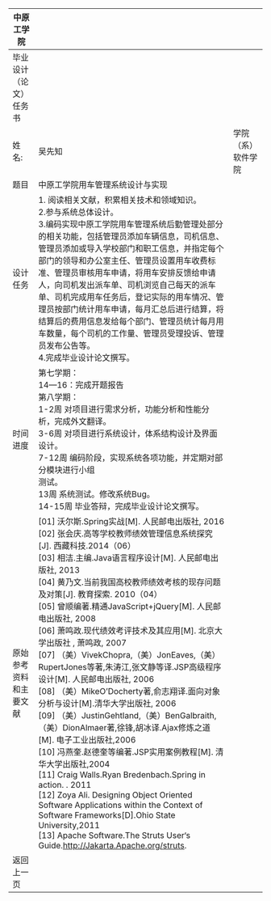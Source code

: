 | 中原工学院             |                                                              |                     |
| ---------------------- | ------------------------------------------------------------ | ------------------- |
| 毕业设计（论文）任务书 |                                                              |                     |
| 姓名:                  | 吴先知                                                       | 学院（系） 软件学院 |
| 题目                   | 中原工学院用车管理系统设计与实现                             |                     |
| 设计任务               | 1. 阅读相关文献，积累相关技术和领域知识。<br>2.参与系统总体设计。<br/>3.编码实现中原工学院用车管理系统后勤管理处部分的相关功能，包括管理员添加车辆信息，司机信息、管理员添加或导入学校部门和职工信息，并指定每个部门的领导和办公室主任、管理员设置用车收费标准、管理员审核用车申请，将用车安排反馈给申请人，向司机发出派车单、司机浏览自己每天的派车单、司机完成用车任务后，登记实际的用车情况、管理员按部门统计用车申请，每月汇总后进行结算，将结算后的费用信息发给每个部门、管理员统计每月用车数量，每个司机的工作量、管理员受理投诉、管理员发布公告等。<br/>4.完成毕业设计论文撰写。 |                     |
| 时间进度               | 第七学期：<br/>14—16：完成开题报告<br/>第八学期：<br/>1-2周 对项目进行需求分析，功能分析和性能分析，完成外文翻译。<br/>3-6周 对项目进行系统设计，体系结构设计及界面设计。<br/>7-12周 编码阶段，实现系统各项功能，并定期对部分模块进行小组<br/>测试。<br/>13周 系统测试。修改系统Bug。<br/>14-15周 毕业答辩，完成毕业设计论文撰写。 |                     |
| 原始参考资料和主要文献 | [01] 沃尔斯.Spring实战[M]. 人民邮电出版社, 2016<br/>[02] 张会庆.高等学校教师绩效管理信息系统探究[J]. 西藏科技.2014（06）<br/>[03] 相洁.主编.Java语言程序设计[M]. 人民邮电出版社, 2013<br/>[04] 黄乃文.当前我国高校教师绩效考核的现存问题及对策[J]. 教育探索. 2010（04）<br/>[05] 曾顺编著.精通JavaScript+jQuery[M]. 人民邮电出版社, 2008<br/>[06] 萧鸣政.现代绩效考评技术及其应用[M]. 北京大学出版社 , 萧鸣政, 2007<br/>[07] （美）VivekChopra,（美）JonEaves,（美）RupertJones等著,朱涛江,张文静等译.JSP高级程序设计[M]. 人民邮电出版社, 2006<br/>[08] （美）MikeO’Docherty著,俞志翔译.面向对象分析与设计[M].清华大学出版社, 2006<br/>[09] （美）JustinGehtland,（美）BenGalbraith,（美）DionAlmaer著,徐锋,胡冰译.Ajax修炼之道[M]. 电子工业出版社,2006<br/>[10] 冯燕奎.赵德奎等编著.JSP实用案例教程[M]. 清华大学出版社,2004<br/>[11] Craig Walls.Ryan Bredenbach.Spring in action. . 2011<br/>[12] Zoya Ali. Designing Object Oriented Software Applications within the Context of Software Frameworks[D].Ohio State University,2011<br/>[13] Apache Software.The Struts User‘s Guide.http://Jakarta.Apache.org/struts. |                     |
| 返回上一页             |                                                              |                     |